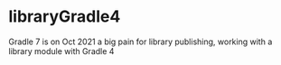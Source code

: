 # libraryGradle4
Gradle 7 is on Oct 2021 a big pain for library publishing, working with a library module with Gradle 4

